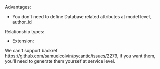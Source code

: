 

Advantages:

* You don't need to define Database related attributes at model level, author_id

Relationship types:

* Extension:


We can't support backref https://github.com/samuelcolvin/pydantic/issues/2279,
if you want them, you'll need to generate them yourself at service level.
